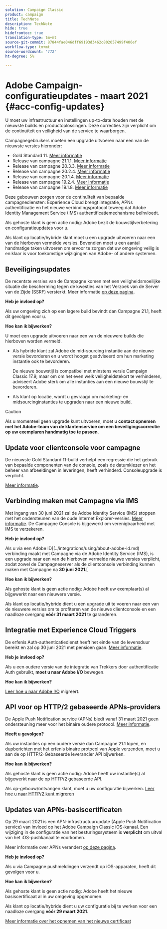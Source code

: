 ```yaml
---
solution: Campaign Classic
product: campaign
title: TechNote
description: TechNote
hide: true
hidefromtoc: true
translation-type: tm+mt
source-git-commit: 87844fae046dff69193d3462c802057499f406ef
workflow-type: tm+mt
source-wordcount: '772'
ht-degree: 5%

---
```



# Adobe Campaign-configuratieupdates - maart 2021 {#acc-config-updates}

U moet uw infrastructuur en instellingen up-to-date houden met de nieuwste builds en productoplossingen. Deze correcties zijn verplicht om de continuïteit en veiligheid van de service te waarborgen.

Campagnegebruikers moeten een upgrade uitvoeren naar een van de nieuwste versies hieronder:

* Gold Standard 11. [Meer informatie](../rn/using/gold-standard.md)
* Release van campagne 21.1.1. [Meer informatie](../rn/using/latest-release.md)
* Release van campagne 20.3.3. [Meer informatie](../rn/using/release--20-3.md)
* Release van campagne 20.2.4. [Meer informatie](../rn/using/release--20-2.md)
* Release van campagne 20.1.4. [Meer informatie](../rn/using/release--20-1.md)
* Release van campagne 19.2.4. [Meer informatie](../rn/using/release--19-2.md)
* Release van campagne 19.1.8. [Meer informatie](../rn/using/release--19-1.md)

Deze gebouwen zorgen voor de continuïteit van bepaalde campagnediensten: Experience Cloud brengt integratie, APNs authentificatie en het nieuwe verbindingsprotocol teweeg dat Adobe Identity Management Service (IMS) authentificatiemechanisme beïnvloedt.

Als gehoste klant is geen actie nodig: Adobe bezit de bouwstijlverbetering en configuratieupdates voor u.

Als klant op locatie/hybride klant moet u een upgrade uitvoeren naar een van de hierboven vermelde versies. Bovendien moet u een aantal handmatige taken uitvoeren om ervoor te zorgen dat uw omgeving veilig is en klaar is voor toekomstige wijzigingen van Adobe- of andere systemen.

## Beveiligingsupdates

De recentste versies van de Campagne komen met een veiligheidsmoeilijke situatie die bescherming tegen de kwesties van het Verzoek van de Server van de Zijde (SSRF) versterkt. Meer informatie [op deze pagina](https://helpx.adobe.com/nl/security/products/campaign/apsb21-04.html).

**Heb je invloed op?**

Als uw omgeving zich op een lagere build bevindt dan Campagne 21.1, heeft dit gevolgen voor u.

**Hoe kan ik bijwerken?**

U moet een upgrade uitvoeren naar een van de nieuwere builds die hierboven worden vermeld.

* Als hybride klant zal Adobe de mid-sourcing instantie aan de nieuwe versie bevorderen en u wordt hoogst geadviseerd om hun marketing instantie ook te bevorderen.

   De nieuwe bouwstijl is compatibel met minstens versie Campaign Classic 17.9, maar om om het even welk veiligheidstekort te verhinderen, adviseert Adobe sterk om alle instanties aan een nieuwe bouwstijl te bevorderen. 

* Als klant op locatie, wordt u gevraagd om marketing- en midsourcinginstanties te upgraden naar een nieuwe build.

>[!CAUTION]
>
>Als u momenteel geen upgrade kunt uitvoeren, moet u **contact opnemen met het Adobe-team van de klantenservice om een beveiligingscorrectie op uw exemplaren handmatig toe te passen**.


## Update voor clientconsole voor campagne

De nieuwste Gold Standard 11-build verhelpt een regressie die het gebruik van bepaalde componenten van de console, zoals de datumkiezer en het beheer van afbeeldingen in leveringen, heeft verhinderd. Consoleupgrade is verplicht.

[Meer informatie](../rn/using/gold-standard.md).

## Verbinding maken met Campagne via IMS

Met ingang van 30 juni 2021 zal de Adobe Identity Service (IMS) stoppen met het ondersteunen van de oude Internet Explorer-versies. [Meer informatie](https://helpx.adobe.com/x-productkb/global/update-operating-system-and-browser.html). De Campagne Console is bijgewerkt om verenigbaarheid met IMS te verzekeren.

**Heb je invloed op?**

Als u via een Adobe ID](../integrations/using/about-adobe-id.md) verbinding maakt met Campagne via de Adobe Identity Service (IMS), is een upgrade naar een van de hierboven vermelde nieuwe versies verplicht, zodat zowel de Campagneserver als de clientconsole verbinding kunnen maken met Campagne na **30 juni 2021**.[

**Hoe kan ik bijwerken?**

Als gehoste klant is geen actie nodig: Adobe heeft uw exemplaar(s) al bijgewerkt naar een nieuwere versie.

Als klant op locatie/hybride dient u een upgrade uit te voeren naar een van de nieuwere versies om te profiteren van de nieuwe clientconsole en een naadloze overgang **vóór 31 maart 2021** te garanderen.

## Integratie met Experience Cloud Triggers

De erfenis Auth-authenticatiedienst heeft het einde van de levensduur bereikt en zal op 30 juni 2021 met pensioen gaan. [Meer informatie](https://experienceleaguecommunities.adobe.com/t5/adobe-analytics-discussions/adobe-analytics-legacy-api-end-of-life-notice/td-p/385411).

**Heb je invloed op?**

Als u een oudere versie van de integratie van Trekkers door authentificatie Auth gebruikt, **moet u naar Adobe I/O** bewegen.

**Hoe kan ik bijwerken?**

[Leer hoe u naar Adobe I/O](../integrations/using/configuring-adobe-io.md) migreert.

## API voor op HTTP/2 gebaseerde APNs-providers

De Apple Push Notification service (APNs) biedt vanaf 31 maart 2021 geen ondersteuning meer voor het binaire oudere protocol. [Meer informatie](https://developer.apple.com/news/?id=c88acm2b).

**Heeft u gevolgen?**

Als uw instanties op een oudere versie dan Campagne 21.1 lopen, en dupberichten met het erfenis binaire protocol van Apple verzenden, moet u aan de op HTTP/2-Gebaseerde leverancier API bijwerken.

**Hoe kan ik bijwerken?**

Als gehoste klant is geen actie nodig: Adobe heeft uw instantie(s) al bijgewerkt naar de op HTTP/2 gebaseerde API.

Als op-gebouw/ontvangen klant, moet u uw configuratie bijwerken. [Leer hoe u naar HTTP/2 kunt migreren](https://helpx.adobe.com/campaign/kb/migrate-to-apns-http2.html)

## Updates van APNs-basiscertificaten

Op 29 maart 2021 is een APN-infrastructuurupdate (Apple Push Notification service) van invloed op het Adobe Campaign Classic iOS-kanaal. Een wijziging in de configuratie van het besturingssysteem is **verplicht** om uitval van het iOS-pushkanaal te voorkomen.

Meer informatie over APNs verandert [op deze pagina](https://developer.apple.com/news/?id=7gx0a2lp).

**Heb je invloed op?**

Als u via Campagne pushmeldingen verzendt op iOS-apparaten, heeft dit gevolgen voor u.

**Hoe kan ik bijwerken?**

Als gehoste klant is geen actie nodig: Adobe heeft het nieuwe basiscertificaat al in uw omgeving opgenomen.

Als klant op locatie/hybride dient u uw configuratie bij te werken voor een naadloze overgang **vóór 29 maart 2021**.

[Meer informatie over het opnemen van het nieuwe certificaat](ios-certificate-update.md)
